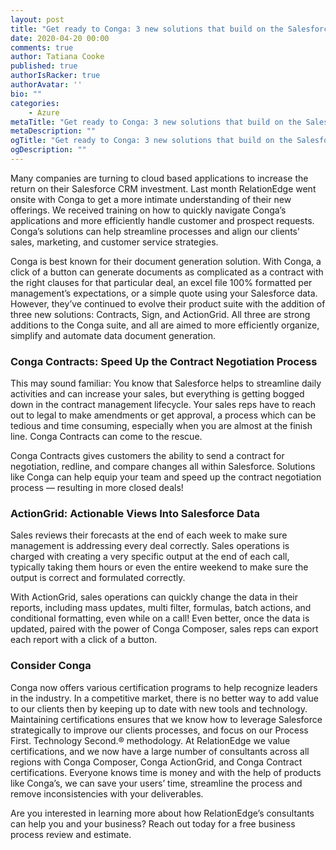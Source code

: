 ```yaml
---
layout: post
title: "Get ready to Conga: 3 new solutions that build on the Salesforce platform"
date: 2020-04-20 00:00
comments: true
author: Tatiana Cooke
published: true
authorIsRacker: true
authorAvatar: ''
bio: ""
categories:
    - Azure
metaTitle: "Get ready to Conga: 3 new solutions that build on the Salesforce platform"
metaDescription: ""
ogTitle: "Get ready to Conga: 3 new solutions that build on the Salesforce platform"
ogDescription: ""
---
```


Many companies are turning to cloud based applications to increase the return on their Salesforce CRM investment. Last month RelationEdge went onsite with Conga to get a more intimate understanding of their new offerings. We received training on how to quickly navigate Conga’s applications and more efficiently handle customer and prospect requests. Conga’s solutions can help streamline processes and align our clients’ sales, marketing, and customer service strategies.



<!-- more -->

Conga is best known for their document generation solution. With Conga, a click of a button can generate documents as complicated as a contract with the right clauses for that particular deal, an excel file 100% formatted per management’s expectations, or a simple quote using your Salesforce data. However, they’ve continued to evolve their product suite with the addition of three new solutions: Contracts, Sign, and ActionGrid. All three are strong additions to the Conga suite, and all are aimed to more efficiently organize, simplify and automate data document generation.

### Conga Contracts: Speed Up the Contract Negotiation Process

This may sound familiar: You know that Salesforce helps to streamline daily activities and can increase your sales, but everything is getting bogged down in the contract management lifecycle. Your sales reps have to reach out to legal to make amendments or get approval, a process which can be tedious and time consuming, especially when you are almost at the finish line. Conga Contracts can come to the rescue.

Conga Contracts gives customers the ability to send a contract for negotiation, redline, and compare changes all within Salesforce. Solutions like Conga can help equip your team and speed up the contract negotiation process —  resulting in more closed deals!

### ActionGrid: Actionable Views Into Salesforce Data

Sales reviews their forecasts at the end of each week to make sure management is addressing every deal correctly. Sales operations is charged with creating a very specific output at the end of each call, typically taking them hours or even the entire weekend to make sure the output is correct and formulated correctly.

With ActionGrid, sales operations can quickly change the data in their reports, including mass updates, multi filter, formulas, batch actions, and conditional formatting, even while on a call! Even better, once the data is updated, paired with the power of Conga Composer, sales reps can export each report with a click of a button.

### Consider Conga

Conga now offers various certification programs to help recognize leaders in the industry. In a competitive market, there is no better way to add value to our clients then by keeping up to date with new tools and technology. Maintaining certifications ensures that we know how to leverage Salesforce strategically to improve our clients processes, and focus on our Process First. Technology Second.® methodology. At RelationEdge we value certifications, and we now have a large number of consultants across all regions with Conga Composer, Conga ActionGrid, and Conga Contract certifications. Everyone knows time is money and with the help of products like Conga’s, we can save your users’ time, streamline the process and remove inconsistencies with your deliverables.

Are you interested in learning more about how RelationEdge’s consultants can help you and your business? Reach out today for a free business process review and estimate.

